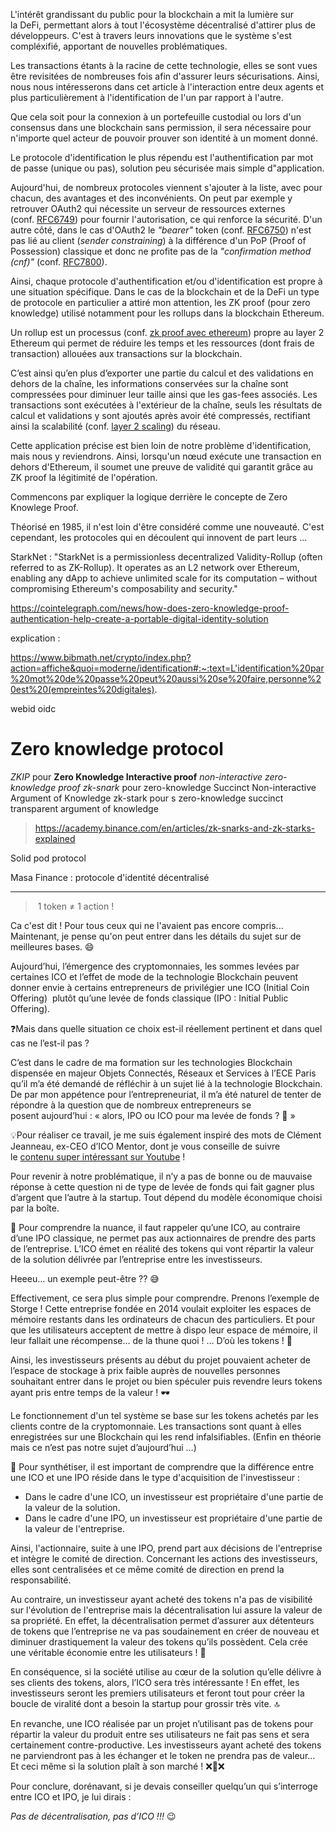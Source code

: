 L'intérêt grandissant du public pour la blockchain a mit la lumière sur la DeFi, permettant alors à tout l'écosystème décentralisé d'attirer plus de développeurs. C'est à travers leurs innovations que le système s'est compléxifié, apportant de nouvelles problématiques.  
  
Les transactions étants à la racine de cette technologie, elles se sont vues être revisitées de nombreuses fois afin d'assurer leurs sécurisations. Ainsi, nous nous intéresserons dans cet article à l'interaction entre deux agents et plus particulièrement à l'identification de l'un par rapport à l'autre.  
  
Que cela soit pour la connexion à un portefeuille custodial ou lors d'un consensus dans une blockchain sans permission, il sera nécessaire pour n'importe quel acteur de pouvoir prouver son identité à un moment donné.  
  
Le protocole d'identification le plus répendu est l'authentification par mot de passe (unique ou pas), solution peu sécurisée mais simple d"application.
  
Aujourd'hui, de nombreux protocoles viennent s'ajouter à la liste, avec pour chacun, des avantages et des inconvénients. On peut par exemple y retrouver OAuth2 qui nécessite un serveur de ressources externes (conf. [RFC6749](https://www.rfc-editor.org/rfc/rfc6749.html#section-1.1)) pour fournir l'autorisation, ce qui renforce la sécurité. D'un autre côté, dans le cas d'OAuth2 le _"bearer"_ token (conf. [RFC6750](https://www.rfc-editor.org/rfc/rfc6750)) n'est pas lié au client (_sender constraining_) à la différence d'un PoP (Proof of Possession) classique et donc ne profite pas de la _"confirmation method (cnf)"_ (conf. [RFC7800](https://www.rfc-editor.org/rfc/rfc7800.html#section-3.1)).

Ainsi, chaque protocole d'authentification et/ou d'identification est propre à une situation spécifique. Dans le cas de la blockchain et de la DeFi un type de protocole en particulier a attiré mon attention, les ZK proof (pour zero knowledge) utilisé notamment pour les rollups dans la blockchain Ethereum.

Un rollup est un processus (conf. [zk proof avec ethereum](https://ethereum.org/en/zero-knowledge-proofs/)) propre au layer 2 Ethereum qui permet de réduire les temps et les ressources (dont frais de transaction) allouées aux transactions sur la blockchain. 

C’est ainsi qu’en plus d’exporter une partie du calcul et des validations en dehors de la chaîne, les informations conservées sur la chaîne sont compressées pour diminuer leur taille ainsi que les gas-fees associés. Les transactions sont exécutées à l'extérieur de la chaîne, seuls les résultats de calcul et validations y sont ajoutés après avoir été compressés, rectifiant ainsi la scalabilité (conf. [layer 2 scaling](https://ethereum.org/en/developers/docs/scaling/)) du réseau.

Cette application précise est bien loin de notre problème d'identification, mais nous y reviendrons. Ainsi, lorsqu'un nœud exécute une transaction en dehors d'Ethereum, il soumet une preuve de validité qui garantit grâce au ZK proof la légitimité de l'opération.

Commencons par expliquer la logique derrière le concepte de Zero Knowlege Proof.

Théorisé en 1985, il n'est loin d'être considéré comme une nouveauté. C'est cependant, les protocoles qui en découlent qui innovent de part leurs ...

StarkNet : "StarkNet is a permissionless decentralized Validity-Rollup (often referred to as ZK-Rollup). It operates as an L2 network over Ethereum, enabling any dApp to achieve unlimited scale for its computation – without compromising Ethereum's composability and security."

https://cointelegraph.com/news/how-does-zero-knowledge-proof-authentication-help-create-a-portable-digital-identity-solution


explication :

https://www.bibmath.net/crypto/index.php?action=affiche&quoi=moderne/identification#:~:text=L'identification%20par%20mot%20de%20passe%20peut%20aussi%20se%20faire,personne%20est%20(empreintes%20digitales).

webid oidc 

Zero knowledge protocol
==================================
_ZKIP_ pour **Zero Knowledge Interactive proof**
_non-interactive zero-knowledge proof_
_zk-snark_ pour zero-knowledge Succinct Non-interactive Argument of Knowledge
zk-stark pour s zero-knowledge succinct transparent argument of knowledge
> https://academy.binance.com/en/articles/zk-snarks-and-zk-starks-explained

Solid pod protocol

Masa Finance : protocole d'identité décentralisé

---

>  1 token ≠ 1 action !

Ca c'est dit ! Pour tous ceux qui ne l'avaient pas encore compris... Maintenant, je pense qu'on peut entrer dans les détails du sujet sur de meilleures bases. 😄

  

Aujourd’hui, l’émergence des cryptomonnaies, les sommes levées par certaines ICO et l’effet de mode de la technologie Blockchain peuvent donner envie à certains entrepreneurs de privilégier une ICO (Initial Coin Offering)  plutôt qu’une levée de fonds classique (IPO : Initial Public Offering).

❓Mais dans quelle situation ce choix est-il réellement pertinent et dans quel cas ne l’est-il pas ?

  

C’est dans le cadre de ma formation sur les technologies Blockchain dispensée en majeur Objets Connectés, Réseaux et Services à l’ECE Paris qu’il m’a été demandé de réfléchir à un sujet lié à la technologie Blockchain. De par mon appétence pour l’entrepreneuriat, il m’a été naturel de tenter de répondre à la question que de nombreux entrepreneurs se posent aujourd’hui : « alors, IPO ou ICO pour ma levée de fonds ? 🧐 »

💡Pour réaliser ce travail, je me suis également inspiré des mots de Clément Jeanneau, ex-CEO d’ICO Mentor, dont je vous conseille de suivre le [contenu super intéressant sur Youtube](https://www.youtube.com/results?search_query=cl%C3%A9ment+jeanneau) !

Pour revenir à notre problématique, il n’y a pas de bonne ou de mauvaise réponse à cette question ni de type de levée de fonds qui fait gagner plus d’argent que l’autre à la startup. Tout dépend du modèle économique choisi par la boîte.

🧠 Pour comprendre la nuance, il faut rappeler qu’une ICO, au contraire d’une IPO classique, ne permet pas aux actionnaires de prendre des parts de l’entreprise. L’ICO émet en réalité des tokens qui vont répartir la valeur de la solution délivrée par l’entreprise entre les investisseurs.

Heeeu… un exemple peut-être ?? 😅

Effectivement, ce sera plus simple pour comprendre. Prenons l’exemple de Storge ! Cette entreprise fondée en 2014 voulait exploiter les espaces de mémoire restants dans les ordinateurs de chacun des particuliers. Et pour que les utilisateurs acceptent de mettre à dispo leur espace de mémoire, il leur fallait une récompense… de la thune quoi ! … D’où les tokens ! 🤑

  

Ainsi, les investisseurs présents au début du projet pouvaient acheter de l’espace de stockage à prix faible auprès de nouvelles personnes souhaitant entrer dans le projet ou bien spéculer puis revendre leurs tokens ayant pris entre temps de la valeur ! 🕶️

Le fonctionnement d'un tel système se base sur les tokens achetés par les clients contre de la cryptomonnaie. Les transactions sont quant à elles enregistrées sur une Blockchain qui les rend infalsifiables. (Enfin en théorie mais ce n’est pas notre sujet d’aujourd’hui …)

  

📝 Pour synthétiser, il est important de comprendre que la différence entre une ICO et une IPO réside dans le type d'acquisition de l'investisseur :

-   Dans le cadre d'une ICO, un investisseur est propriétaire d'une partie de la valeur de la solution.
-   Dans le cadre d'une IPO, un investisseur est propriétaire d'une partie de la valeur de l'entreprise.


Ainsi, l'actionnaire, suite à une IPO, prend part aux décisions de l'entreprise et intègre le comité de direction. Concernant les actions des investisseurs, elles sont centralisées et ce même comité de direction en prend la responsabilité.

Au contraire, un investisseur ayant acheté des tokens n'a pas de visibilité sur l'évolution de l'entreprise mais la décentralisation lui assure la valeur de sa propriété. En effet, la décentralisation permet d’assurer aux détenteurs de tokens que l’entreprise ne va pas soudainement en créer de nouveau et diminuer drastiquement la valeur des tokens qu’ils possèdent. Cela crée une véritable économie entre les utilisateurs ! 🔄️

En conséquence, si la société utilise au cœur de la solution qu’elle délivre à ses clients des tokens, alors, l’ICO sera très intéressante ! En effet, les investisseurs seront les premiers utilisateurs et feront tout pour créer la boucle de viralité dont a besoin la startup pour grossir très vite. 🔝

En revanche, une ICO réalisée par un projet n’utilisant pas de tokens pour répartir la valeur du produit entre ses utilisateurs ne fait pas sens et sera certainement contre-productive. Les investisseurs ayant acheté des tokens ne parviendront pas à les échanger et le token ne prendra pas de valeur… Et ceci même si la solution plaît à son marché ! ❌🚫❌

Pour conclure, dorénavant, si je devais conseiller quelqu’un qui s’interroge entre ICO et IPO, je lui dirais :

_Pas de décentralisation, pas d’ICO !!!_ 😉